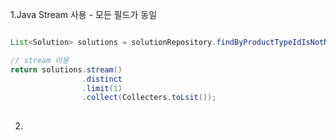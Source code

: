 

1.Java Stream 사용 - 모든 필드가 동일

```Java

List<Solution> solutions = solutionRepository.findByProductTypeIdIsNotNull();

// stream 이용
return solutions.stream()
				.distinct
				.limit(1)
				.collect(Collecters.toLsit());
				
```

2.